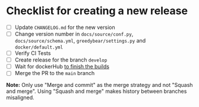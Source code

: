 # Checklist for creating a new release

- [ ] Update `CHANGELOG.md` for the new version
- [ ] Change version number in `docs/source/conf.py`, `docs/source/schema.yml`, `greedybear/settings.py` and `docker/default.yml`
- [ ] Verify CI Tests
- [ ] Create release for the branch `develop`
- [ ] Wait for dockerHub [to finish the builds](https://hub.docker.com/repository/docker/intelowlproject/greedybear)
- [ ] Merge the PR to the `main` branch

**Note:** Only use "Merge and commit" as the merge strategy and not "Squash and merge". Using "Squash and merge" makes history between branches misaligned.

